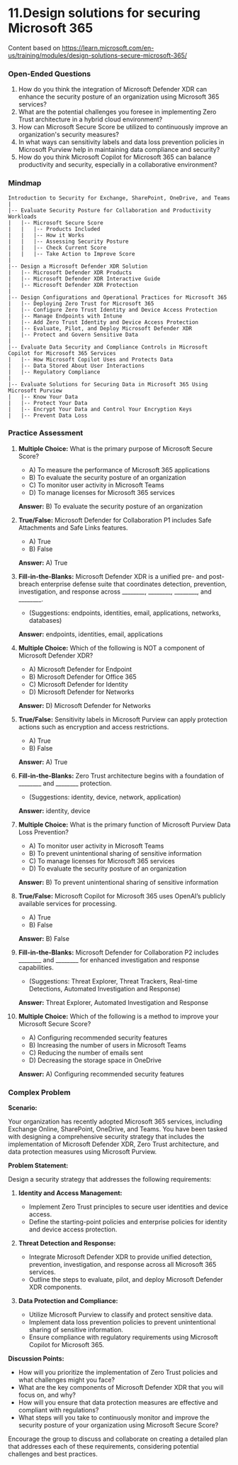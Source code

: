 # 11.Design solutions for securing Microsoft 365

Content based on https://learn.microsoft.com/en-us/training/modules/design-solutions-secure-microsoft-365/

### Open-Ended Questions

1. How do you think the integration of Microsoft Defender XDR can enhance the security posture of an organization using Microsoft 365 services?
2. What are the potential challenges you foresee in implementing Zero Trust architecture in a hybrid cloud environment?
3. How can Microsoft Secure Score be utilized to continuously improve an organization's security measures?
4. In what ways can sensitivity labels and data loss prevention policies in Microsoft Purview help in maintaining data compliance and security?
5. How do you think Microsoft Copilot for Microsoft 365 can balance productivity and security, especially in a collaborative environment?

### Mindmap

```
Introduction to Security for Exchange, SharePoint, OneDrive, and Teams
|
|-- Evaluate Security Posture for Collaboration and Productivity Workloads
|   |-- Microsoft Secure Score
|   |   |-- Products Included
|   |   |-- How it Works
|   |   |-- Assessing Security Posture
|   |   |-- Check Current Score
|   |   |-- Take Action to Improve Score
|
|-- Design a Microsoft Defender XDR Solution
|   |-- Microsoft Defender XDR Products
|   |-- Microsoft Defender XDR Interactive Guide
|   |-- Microsoft Defender XDR Protection
|
|-- Design Configurations and Operational Practices for Microsoft 365
|   |-- Deploying Zero Trust for Microsoft 365
|   |-- Configure Zero Trust Identity and Device Access Protection
|   |-- Manage Endpoints with Intune
|   |-- Add Zero Trust Identity and Device Access Protection
|   |-- Evaluate, Pilot, and Deploy Microsoft Defender XDR
|   |-- Protect and Govern Sensitive Data
|
|-- Evaluate Data Security and Compliance Controls in Microsoft Copilot for Microsoft 365 Services
|   |-- How Microsoft Copilot Uses and Protects Data
|   |-- Data Stored About User Interactions
|   |-- Regulatory Compliance
|
|-- Evaluate Solutions for Securing Data in Microsoft 365 Using Microsoft Purview
|   |-- Know Your Data
|   |-- Protect Your Data
|   |-- Encrypt Your Data and Control Your Encryption Keys
|   |-- Prevent Data Loss
```

### Practice Assessment

1. **Multiple Choice:**
   What is the primary purpose of Microsoft Secure Score?
   - A) To measure the performance of Microsoft 365 applications
   - B) To evaluate the security posture of an organization
   - C) To monitor user activity in Microsoft Teams
   - D) To manage licenses for Microsoft 365 services

   **Answer:** B) To evaluate the security posture of an organization

2. **True/False:**
   Microsoft Defender for Collaboration P1 includes Safe Attachments and Safe Links features.
   - A) True
   - B) False

   **Answer:** A) True

3. **Fill-in-the-Blanks:**
   Microsoft Defender XDR is a unified pre- and post-breach enterprise defense suite that coordinates detection, prevention, investigation, and response across ________, ________, ________, and ________.
   - (Suggestions: endpoints, identities, email, applications, networks, databases)

   **Answer:** endpoints, identities, email, applications

4. **Multiple Choice:**
   Which of the following is NOT a component of Microsoft Defender XDR?
   - A) Microsoft Defender for Endpoint
   - B) Microsoft Defender for Office 365
   - C) Microsoft Defender for Identity
   - D) Microsoft Defender for Networks

   **Answer:** D) Microsoft Defender for Networks

5. **True/False:**
   Sensitivity labels in Microsoft Purview can apply protection actions such as encryption and access restrictions.
   - A) True
   - B) False

   **Answer:** A) True

6. **Fill-in-the-Blanks:**
   Zero Trust architecture begins with a foundation of ________ and ________ protection.
   - (Suggestions: identity, device, network, application)

   **Answer:** identity, device

7. **Multiple Choice:**
   What is the primary function of Microsoft Purview Data Loss Prevention?
   - A) To monitor user activity in Microsoft Teams
   - B) To prevent unintentional sharing of sensitive information
   - C) To manage licenses for Microsoft 365 services
   - D) To evaluate the security posture of an organization

   **Answer:** B) To prevent unintentional sharing of sensitive information

8. **True/False:**
   Microsoft Copilot for Microsoft 365 uses OpenAI’s publicly available services for processing.
   - A) True
   - B) False

   **Answer:** B) False

9. **Fill-in-the-Blanks:**
   Microsoft Defender for Collaboration P2 includes ________ and ________ for enhanced investigation and response capabilities.
   - (Suggestions: Threat Explorer, Threat Trackers, Real-time Detections, Automated Investigation and Response)

   **Answer:** Threat Explorer, Automated Investigation and Response

10. **Multiple Choice:**
    Which of the following is a method to improve your Microsoft Secure Score?
    - A) Configuring recommended security features
    - B) Increasing the number of users in Microsoft Teams
    - C) Reducing the number of emails sent
    - D) Decreasing the storage space in OneDrive

    **Answer:** A) Configuring recommended security features

### Complex Problem

**Scenario:**

Your organization has recently adopted Microsoft 365 services, including Exchange Online, SharePoint, OneDrive, and Teams. You have been tasked with designing a comprehensive security strategy that includes the implementation of Microsoft Defender XDR, Zero Trust architecture, and data protection measures using Microsoft Purview.

**Problem Statement:**

Design a security strategy that addresses the following requirements:

1. **Identity and Access Management:**
   - Implement Zero Trust principles to secure user identities and device access.
   - Define the starting-point policies and enterprise policies for identity and device access protection.

2. **Threat Detection and Response:**
   - Integrate Microsoft Defender XDR to provide unified detection, prevention, investigation, and response across all Microsoft 365 services.
   - Outline the steps to evaluate, pilot, and deploy Microsoft Defender XDR components.

3. **Data Protection and Compliance:**
   - Utilize Microsoft Purview to classify and protect sensitive data.
   - Implement data loss prevention policies to prevent unintentional sharing of sensitive information.
   - Ensure compliance with regulatory requirements using Microsoft Copilot for Microsoft 365.

**Discussion Points:**

- How will you prioritize the implementation of Zero Trust policies and what challenges might you face?
- What are the key components of Microsoft Defender XDR that you will focus on, and why?
- How will you ensure that data protection measures are effective and compliant with regulations?
- What steps will you take to continuously monitor and improve the security posture of your organization using Microsoft Secure Score?

Encourage the group to discuss and collaborate on creating a detailed plan that addresses each of these requirements, considering potential challenges and best practices.